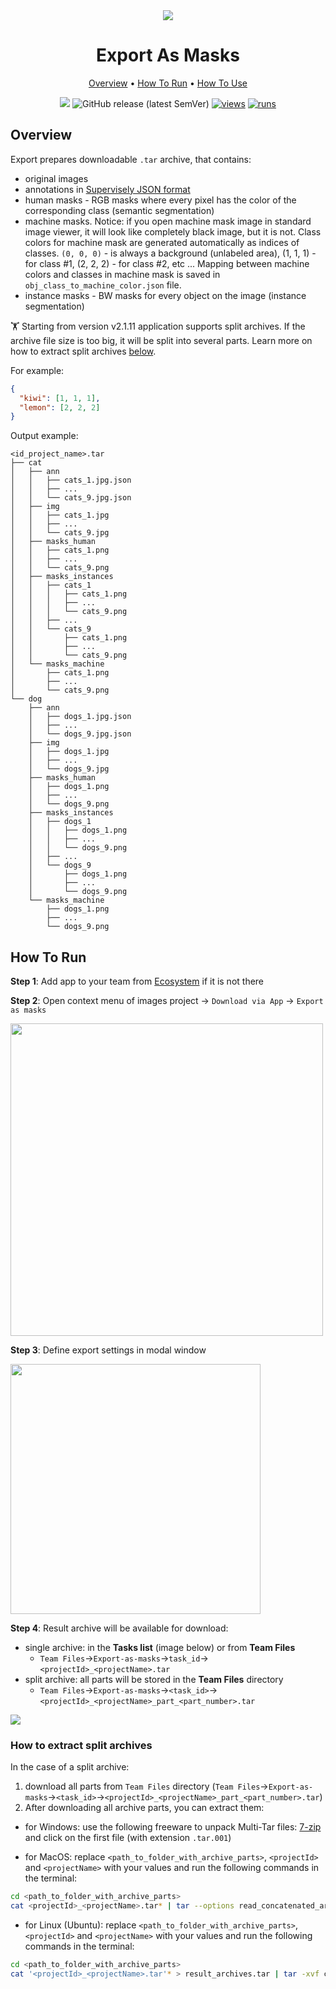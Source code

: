 <div align="center" markdown>
<img src="https://user-images.githubusercontent.com/106374579/186664538-21e06509-7372-44db-9f0e-512be05cad91.png"/>

# Export As Masks

<p align="center">
  <a href="#Overview">Overview</a> •
  <a href="#How-To-Run">How To Run</a> •
  <a href="#How-To-Use">How To Use</a>
</p>

[![](https://img.shields.io/badge/slack-chat-green.svg?logo=slack)](https://supervise.ly/slack)
![GitHub release (latest SemVer)](https://img.shields.io/github/v/release/supervisely-ecosystem/export-as-masks)
[![views](https://app.supervise.ly/img/badges/views/supervisely-ecosystem/export-as-masks.png)](https://supervise.ly)
[![runs](https://app.supervise.ly/img/badges/runs/supervisely-ecosystem/export-as-masks.png)](https://supervise.ly)

</div>

## Overview

Export prepares downloadable `.tar` archive, that contains:

- original images
- annotations in [Supervisely JSON format](https://docs.supervise.ly/data-organization/00_ann_format_navi)
- human masks - RGB masks where every pixel has the color of the corresponding class (semantic segmentation)
- machine masks. Notice: if you open machine mask image in standard image viewer, it will look like completely black image, but it is not. Class colors for machine mask are generated automatically as indices of classes. `(0, 0, 0)` - is always a background (unlabeled area), (1, 1, 1) - for class #1, (2, 2, 2) - for class #2, etc ... Mapping between machine colors and classes in machine mask is saved in `obj_class_to_machine_color.json` file.
- instance masks - BW masks for every object on the image (instance segmentation)

🏋️ Starting from version v2.1.11 application supports split archives. If the archive file size is too big, it will be split into several parts. Learn more on how to extract split archives [below](#how-to-extract-split-archives).

For example:

```json
{
  "kiwi": [1, 1, 1],
  "lemon": [2, 2, 2]
}
```

Output example:

```text
<id_project_name>.tar
├── cat
│   ├── ann
│   │   ├── cats_1.jpg.json
│   │   ├── ...
│   │   └── cats_9.jpg.json
│   ├── img
│   │   ├── cats_1.jpg
│   │   ├── ...
│   │   └── cats_9.jpg
│   ├── masks_human
│   │   ├── cats_1.png
│   │   ├── ...
│   │   └── cats_9.png
│   ├── masks_instances
│   │   ├── cats_1
│   │   │   ├── cats_1.png
│   │   │   ├── ...
│   │   │   └── cats_9.png
│   │   ├── ...
│   │   └── cats_9
│   │       ├── cats_1.png
│   │       ├── ...
│   │       └── cats_9.png
│   └── masks_machine
│       ├── cats_1.png
│       ├── ...
│       └── cats_9.png
└── dog
    ├── ann
    │   ├── dogs_1.jpg.json
    │   ├── ...
    │   └── dogs_9.jpg.json
    ├── img
    │   ├── dogs_1.jpg
    │   ├── ...
    │   └── dogs_9.jpg
    ├── masks_human
    │   ├── dogs_1.png
    │   ├── ...
    │   └── dogs_9.png
    ├── masks_instances
    │   ├── dogs_1
    │   │   ├── dogs_1.png
    │   │   ├── ...
    │   │   └── dogs_9.png
    │   ├── ...
    │   └── dogs_9
    │       ├── dogs_1.png
    │       ├── ...
    │       └── dogs_9.png
    └── masks_machine
        ├── dogs_1.png
        ├── ...
        └── dogs_9.png
```

## How To Run

**Step 1**: Add app to your team from [Ecosystem](https://app.supervise.ly/apps/ecosystem/export-as-masks) if it is not there

**Step 2**: Open context menu of images project -> `Download via App` -> `Export as masks`

<img src="https://i.imgur.com/IcceeId.png" width="500"/>

**Step 3**: Define export settings in modal window

<img src="https://user-images.githubusercontent.com/48913536/181037292-4e88f6af-c4e7-4575-9f29-ac8984a70cd0.png" width="400"/>

**Step 4**: Result archive will be available for download:

- single archive: in the **Tasks list** (image below) or from **Team Files**
  - `Team Files`->`Export-as-masks`->`task_id`->`<projectId>_<projectName>.tar`
- split archive: all parts will be stored in the **Team Files** directory
  - `Team Files`->`Export-as-masks`->`<task_id>`->`<projectId>_<projectName>_part_<part_number>.tar`

<img src="https://i.imgur.com/hibPn9b.png"/>

### How to extract split archives

In the case of a split archive:

1. download all parts from `Team Files` directory (`Team Files`->`Export-as-masks`->`<task_id>`->`<projectId>_<projectName>_part_<part_number>.tar`)
2. After downloading all archive parts, you can extract them:

- for Windows:
  use the following freeware to unpack Multi-Tar files: [7-zip](https://www.7-zip.org/) and click on the first file (with extension `.tar.001`)

- for MacOS:
  replace `<path_to_folder_with_archive_parts>`, `<projectId>` and `<projectName>` with your values and run the following commands in the terminal:

```bash
cd <path_to_folder_with_archive_parts>
cat <projectId>_<projectName>.tar* | tar --options read_concatenated_archives -xvf -
```

- for Linux (Ubuntu):
  replace `<path_to_folder_with_archive_parts>`, `<projectId>` and `<projectName>` with your values and run the following commands in the terminal:

```bash
cd <path_to_folder_with_archive_parts>
cat '<projectId>_<projectName>.tar'* > result_archives.tar | tar -xvf concatenated_archives.tar
```
